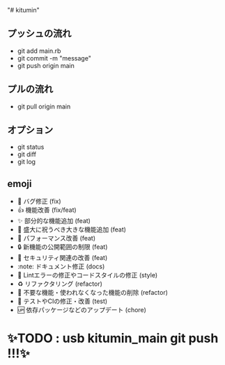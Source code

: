 "# kitumin" 

## プッシュの流れ
- git add main.rb
- git commit -m "message"
- git push origin main

## プルの流れ
- git pull origin main

## オプション
- git status
- git diff
- git log

## emoji
- :bug:         バグ修正 (fix)
- :+1:          機能改善 (fix/feat)
- :sparkles:    部分的な機能追加 (feat)
- :tada:        盛大に祝うべき大きな機能追加 (feat)
- :rocket:      パフォーマンス改善 (feat)
- :lock:        新機能の公開範囲の制限 (feat)
- :cop:         セキュリティ関連の改善 (feat)
- :note:        ドキュメント修正 (docs)
- :shirt:       Lintエラーの修正やコードスタイルの修正 (style)
- :recycle:     リファクタリング (refactor)
- :shower:      不要な機能・使われなくなった機能の削除 (refactor)
- :green_heart: テストやCIの修正・改善 (test)
- :up:          依存パッケージなどのアップデート (chore)


# :sparkles:TODO : usb kitumin_main git push !!!:sparkles:
